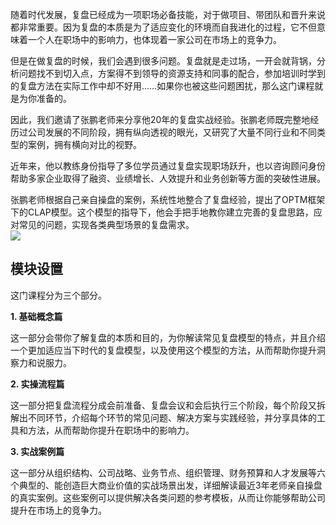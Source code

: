 随着时代发展，复盘已经成为一项职场必备技能，对于做项目、带团队和晋升来说都非常重要。因为复盘的本质是为了适应变化的环境而自我进化的过程，它不但意味着一个人在职场中的影响力，也体现着一家公司在市场上的竞争力。

但是在做复盘的时候，我们会遇到很多问题。复盘就是走过场，一开会就背锅，分析问题找不到切入点，方案得不到领导的资源支持和同事的配合，参加培训时学到的复盘方法在实际工作中却不好用……如果你也被这些问题困扰，那么这门课程就是为你准备的。

因此，我们邀请了张鹏老师来分享他20年的复盘实战经验。张鹏老师既完整地经历过公司发展的不同阶段，拥有纵向透视的眼光，又研究了大量不同行业和不同类型的案例，拥有横向对比的视野。

近年来，他以教练身份指导了多位学员通过复盘实现职场跃升，也以咨询顾问身份帮助多家企业取得了融资、业绩增长、人效提升和业务创新等方面的突破性进展。

张鹏老师根据自己亲自操盘的案例，系统性地整合了复盘经验，提出了OPTM框架下的CLAP模型。这个模型的指导下，他会手把手地教你建立完善的复盘思路，应对常见的问题，实现各类典型场景的复盘需求。  
![](https://static001.geekbang.org/resource/image/e9/23/e98d57079d3c26acd7efb2f6888e1223.jpg)

## 模块设置

这门课程分为三个部分。

**1. 基础概念篇**

这一部分会带你了解复盘的本质和目的，为你解读常见复盘模型的特点，并且介绍一个更加适应当下时代的复盘模型，以及使用这个模型的方法，从而帮助你提升洞察力和说服力。

**2. 实操流程篇**

这一部分把复盘流程分成会前准备、复盘会议和会后执行三个阶段，每个阶段又拆解出不同环节，介绍每个环节的常见问题、解决方案与实践经验，并分享具体的工具和方法，从而帮助你提升在职场中的影响力。

**3. 实战案例篇**

这一部分从组织结构、公司战略、业务节点、组织管理、财务预算和人才发展等六个典型的、能创造巨大商业价值的实战场景出发，详细解读最近3年老师亲自操盘的真实案例。这些案例可以提供解决各类问题的参考模板，从而让你能够帮助公司提升在市场上的竞争力。